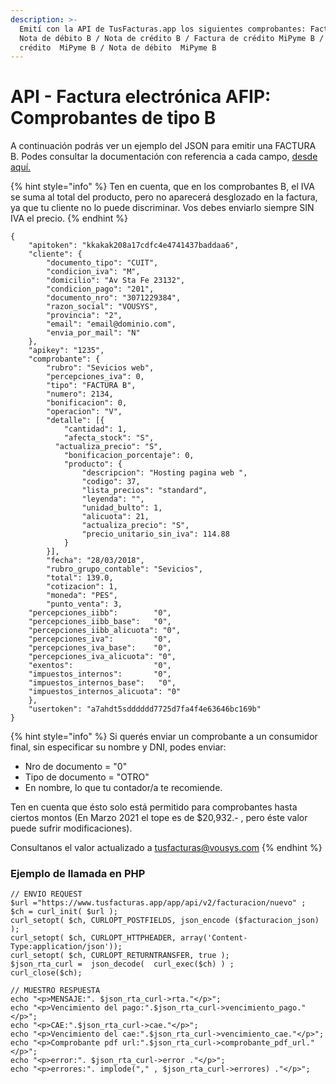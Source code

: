 ```yaml
---
description: >-
  Emití con la API de TusFacturas.app los siguientes comprobantes: FacturaB /
  Nota de débito B / Nota de crédito B / Factura de crédito MiPyme B / Nota de
  crédito  MiPyme B / Nota de débito  MiPyme B
---
```


# API - Factura electrónica AFIP: Comprobantes de tipo B

A continuación podrás ver un ejemplo del JSON para emitir una FACTURA B. Podes consultar la documentación con referencia a cada campo, [desde aquí.](https://developers.tusfacturas.app/api-factura-electronica-afip-facturacion-nuevo-comprobante)

{% hint style="info" %}
Ten en cuenta, que en los comprobantes B, el IVA se suma al total del producto, pero no aparecerá desglozado en la factura, ya que tu cliente no lo puede discriminar. Vos debes enviarlo siempre SIN IVA el precio.
{% endhint %}

```
{
	"apitoken": "kkakak208a17cdfc4e4741437baddaa6",
	"cliente": {
		"documento_tipo": "CUIT",
		"condicion_iva": "M",
		"domicilio": "Av Sta Fe 23132",
		"condicion_pago": "201",
		"documento_nro": "3071229384",
		"razon_social": "VOUSYS",
		"provincia": "2",
		"email": "email@dominio.com",
		"envia_por_mail": "N"
	},
	"apikey": "1235",
	"comprobante": {
		"rubro": "Sevicios web",
		"percepciones_iva": 0,
		"tipo": "FACTURA B",
		"numero": 2134,
		"bonificacion": 0,
		"operacion": "V",
		"detalle": [{
			"cantidad": 1,
			"afecta_stock": "S",
		  "actualiza_precio": "S",
			"bonificacion_porcentaje": 0,			
			"producto": {
				"descripcion": "Hosting pagina web ",
				"codigo": 37,
				"lista_precios": "standard",
				"leyenda": "",
				"unidad_bulto": 1,
				"alicuota": 21,
				"actualiza_precio": "S",
				"precio_unitario_sin_iva": 114.88
			}
		}],
		"fecha": "28/03/2018",
		"rubro_grupo_contable": "Sevicios",
		"total": 139.0,
		"cotizacion": 1,
		"moneda": "PES",
		"punto_venta": 3,
    "percepciones_iibb":        "0",
    "percepciones_iibb_base":   "0",
    "percepciones_iibb_alicuota": "0",
    "percepciones_iva":         "0",
    "percepciones_iva_base":    "0",
    "percepciones_iva_alicuota": "0",
    "exentos":                  "0", 
    "impuestos_internos":       "0",
    "impuestos_internos_base":   "0",
    "impuestos_internos_alicuota": "0" 
	},
	"usertoken": "a7ahdt5sdddddd7725d7fa4f4e63646bc169b"
}
```

{% hint style="info" %}
Si querés enviar un comprobante a un consumidor final, sin especificar su nombre y DNI, podes enviar:

* Nro de documento = "0" 
* Tipo de documento = "OTRO"
* En nombre, lo que tu contador/a te recomiende. 

Ten en cuenta que ésto solo está permitido para comprobantes hasta ciertos montos (En Marzo 2021 el tope es de $20,932.- , pero éste valor puede sufrir modificaciones).

 Consultanos el valor actualizado a  tusfacturas@vousys.com 
{% endhint %}

### Ejemplo de llamada en PHP

```
// ENVIO REQUEST
$url ="https://www.tusfacturas.app/app/api/v2/facturacion/nuevo" ;
$ch = curl_init( $url );
curl_setopt( $ch, CURLOPT_POSTFIELDS, json_encode ($facturacion_json) );
curl_setopt( $ch, CURLOPT_HTTPHEADER, array('Content-Type:application/json'));
curl_setopt( $ch, CURLOPT_RETURNTRANSFER, true );
$json_rta_curl =  json_decode(  curl_exec($ch) ) ;  
curl_close($ch);

// MUESTRO RESPUESTA
echo "<p>MENSAJE:". $json_rta_curl->rta."</p>"; 
echo "<p>Vencimiento del pago:".$json_rta_curl->vencimiento_pago."</p>"; 
echo "<p>CAE:".$json_rta_curl->cae."</p>"; 
echo "<p>Vencimiento del cae:".$json_rta_curl->vencimiento_cae."</p>"; 
echo "<p>Comprobante pdf url:".$json_rta_curl->comprobante_pdf_url."</p>"; 
echo "<p>error:". $json_rta_curl->error ."</p>"; 
echo "<p>errores:". implode("," , $json_rta_curl->errores) ."</p>"; 


```
